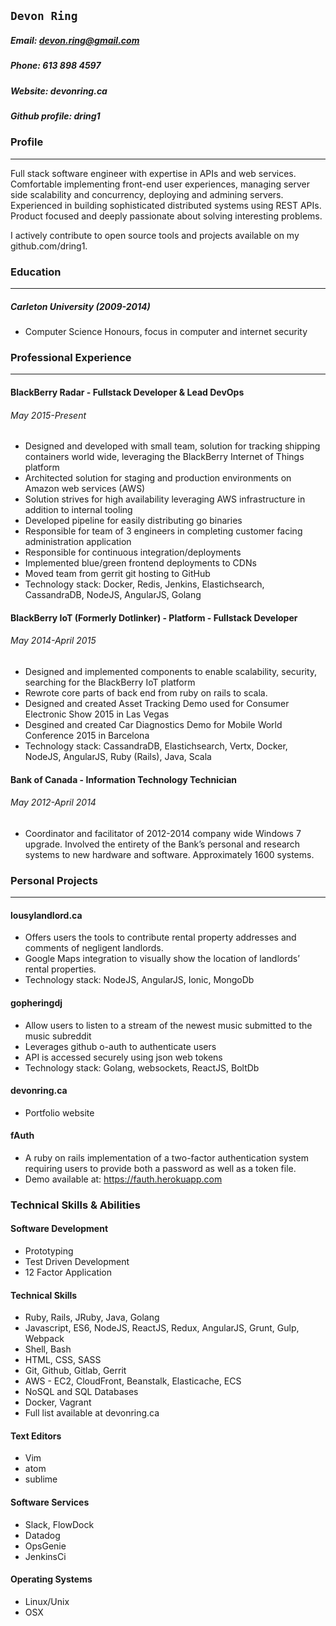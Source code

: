 
## `Devon Ring`
##### Email: devon.ring@gmail.com
##### Phone: 613 898 4597
##### Website: devonring.ca
##### Github profile: dring1


### Profile
-----
Full stack software engineer with expertise in APIs and web services. Comfortable implementing front-end user experiences, managing server side scalability and concurrency, deploying and admining servers. Experienced in building sophisticated distributed systems using REST APIs. Product focused and deeply passionate about solving interesting problems.

I actively contribute to open source tools and projects available on my github.com/dring1.

### Education
-----
##### Carleton University (2009-2014)
* Computer Science Honours, focus in computer and internet security

### Professional Experience
-----
#### BlackBerry Radar - Fullstack Developer & Lead DevOps
###### May 2015-Present
- Designed and developed with small team, solution for tracking shipping containers world wide, leveraging the BlackBerry Internet of Things platform
- Architected solution for staging and production environments on Amazon web services (AWS)
- Solution strives for high availability leveraging AWS infrastructure in addition to internal tooling
- Developed pipeline for easily distributing go binaries
- Responsible for team of 3 engineers in completing customer facing administration application
- Responsible for continuous integration/deployments
- Implemented blue/green frontend deployments to CDNs
- Moved team from gerrit git hosting to GitHub
- Technology stack: Docker, Redis, Jenkins, Elastichsearch, CassandraDB, NodeJS, AngularJS, Golang

#### BlackBerry IoT (Formerly Dotlinker) - Platform - Fullstack Developer
###### May 2014-April 2015
- Designed and implemented components to enable scalability, security, searching for the BlackBerry IoT platform
- Rewrote core parts of back end from ruby on rails to scala.
- Designed and created Asset Tracking Demo used for Consumer Electronic Show 2015 in Las Vegas
- Desgined and created Car Diagnostics Demo for Mobile World Conference 2015 in Barcelona
- Technology stack: CassandraDB, Elastichsearch, Vertx, Docker, NodeJS, AngularJS, Ruby (Rails), Java, Scala

#### Bank of Canada - Information Technology Technician
###### May 2012-April 2014
* Coordinator and facilitator of 2012-2014 company wide Windows 7 upgrade. Involved the entirety of the Bank’s personal and research systems to new hardware and software.  Approximately 1600 systems.


### Personal Projects

----

#### lousylandlord.ca

* Offers users the tools to contribute rental property addresses and comments of negligent landlords.
* Google Maps integration to visually show the location of landlords’ rental properties.
* Technology stack: NodeJS, AngularJS, Ionic, MongoDb

#### gopheringdj
* Allow users to listen to a stream of the newest music submitted to the music subreddit
* Leverages github o-auth to authenticate users
* API is accessed securely using json web tokens
* Technology stack: Golang, websockets, ReactJS, BoltDb

#### devonring.ca
* Portfolio website

#### fAuth
* A ruby on rails implementation of a two-factor authentication system requiring users to provide both a password as well as a token file.
* Demo available at: https://fauth.herokuapp.com

### Technical Skills & Abilities

#### Software Development
* Prototyping
* Test Driven Development
* 12 Factor Application

#### Technical Skills
* Ruby, Rails, JRuby, Java, Golang
* Javascript, ES6, NodeJS, ReactJS, Redux, AngularJS, Grunt, Gulp, Webpack
* Shell, Bash
* HTML, CSS, SASS
* Git, Github, Gitlab, Gerrit
* AWS - EC2, CloudFront, Beanstalk, Elasticache, ECS
* NoSQL and SQL Databases
* Docker, Vagrant
* Full list available at devonring.ca

#### Text Editors
* Vim
* atom
* sublime

#### Software Services
* Slack, FlowDock
* Datadog
* OpsGenie
* JenkinsCi

#### Operating Systems
* Linux/Unix
* OSX
